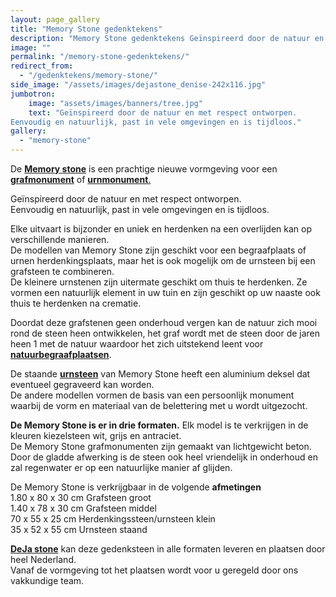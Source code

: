 ```yaml
---
layout: page_gallery
title: "Memory Stone gedenktekens"
description: "Memory Stone gedenktekens Geïnspireerd door de natuur en met respect ontworpen. Eenvoudig en natuurlijk, past in vele omgevingen en is tijdloos."
image: ""
permalink: "/memory-stone-gedenktekens/"
redirect_from:
  - "/gedenktekens/memory-stone/"
side_image: "/assets/images/dejastone_denise-242x116.jpg"
jumbotron:
    image: "assets/images/banners/tree.jpg"
    text: "Geïnspireerd door de natuur en met respect ontworpen.  
Eenvoudig en natuurlijk, past in vele omgevingen en is tijdloos."
gallery: 
  - "memory-stone"
---
```

De **[Memory stone](/memory-stone/)** is een prachtige nieuwe vormgeving voor een **[grafmonument](/gedenktekens/)** of [**urnmonument**.](/gedenktekens/) 
 
Geïnspireerd door de natuur en met respect ontworpen.  
Eenvoudig en natuurlijk, past in vele omgevingen en is tijdloos.

Elke uitvaart is bijzonder en uniek en herdenken na een overlijden kan op verschillende manieren.  
De modellen van Memory Stone zijn geschikt voor een begraafplaats of urnen herdenkingsplaats, maar het is ook mogelijk om de urnsteen bij een grafsteen te combineren.  
De kleinere urnstenen zijn uitermate geschikt om thuis te herdenken. Ze vormen een natuurlijk element in uw tuin en zijn geschikt op uw naaste ook thuis te herdenken na crematie.

Doordat deze grafstenen geen onderhoud vergen kan de natuur zich mooi rond de steen heen ontwikkelen, het graf wordt met de steen door de jaren heen 1 met de natuur waardoor het zich uitstekend leent voor **[natuurbegraafplaatsen](/memory-stone/)**.

De staande [**urnsteen**](/memory-stone/) van Memory Stone heeft een aluminium deksel dat eventueel gegraveerd kan worden.  
De andere modellen vormen de basis van een persoonlijk monument waarbij de vorm en materiaal van de belettering met u wordt uitgezocht.

**De Memory Stone is er in drie formaten.** Elk model is te verkrijgen in de kleuren kiezelsteen wit, grijs en antraciet.  
De Memory Stone grafmonumenten zijn gemaakt van lichtgewicht beton. Door de gladde afwerking is de steen ook heel vriendelijk in onderhoud en zal regenwater er op een natuurlijke manier af glijden.

De Memory Stone is verkrijgbaar in de volgende **afmetingen**  
1.80 x 80 x 30 cm Grafsteen groot  
1.40 x 78 x 30 cm Grafsteen middel  
70 x 55 x 25 cm Herdenkingssteen/urnsteen klein  
35 x 52 x 55 cm Urnsteen staand

**[DeJa stone](/gedenktekens/)** kan deze gedenksteen in alle formaten leveren en plaatsen door heel Nederland.  
Vanaf de vormgeving tot het plaatsen wordt voor u geregeld door ons vakkundige team.
